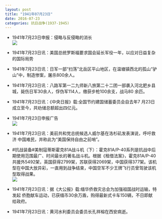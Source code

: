 ```yaml
---
layout: post
title: "1941年07月23日"
date: 2016-07-23
categories: 抗日战争(1937-1945)
---
```


<meta name="referrer" content="no-referrer" />

- 1941年7月23日申报：侵略与反侵略的消长 <br/><img src="https://ww4.sinaimg.cn/large/aca367d8jw1f648k6vvkmj20qe0xgni3.jpg" />

- 1941年7月23日讯：美国总统罗斯福要求国会延长军役一年，以应对日益复杂的国际局势 

- 1941年7月23日讯：日军一部“扫荡”北岳区平山地区，在温塘镇西北的孤山“驴 山”中，制造惨案，屠杀800余人。 

- 1941年7月23日讯：八路军第一二九师新八旅第二十二团一部袭入河北肥乡县 城，毙伤日军30余人，俘伪军114人，缴获步枪100余支，战马80 余匹。 

- 1941年7月23日讯：《中央日报》载:全国节约建国储蓄委员会自去年7 月23日成立至今，共劝储总额超出四亿元。 

- 1941年7月23日申报广告 <br/><img src="https://ww4.sinaimg.cn/large/aca367d8jw1f63ph7ohxuj20pc0hkafj.jpg" />

- 1941年7月23日讯：美前共和党总统候选人威尔基在洛杉矶发表演说，呼吁救济 中国难民，并称此为“美国保持自由之前哨”。 

- #抗战装备#美制寇蒂斯霍克81A战斗机（下）：霍克81A/P-40系列是抗战中后期使用范围最广、时间最长的著名战斗机。根据《租借法案》，霍克81A/P-40共援外5492架，英国获得2799架，苏联获得2069架，中国获得377架。该机型在中国大放异彩，一直用到战争结束，中国空军不少王牌飞行员曾驾驶该机型取得战果。 <br/><img src="https://ww4.sinaimg.cn/large/aca367d8jw1f63m059p40j20em0jljvr.jpg" />

- 1941年7月23日讯：据《大公报》载:缅华侨救灾总会为加强祖国战时运输，特发起 侨胞献车运动，已获缅币30余万盾，购得最新式卡车150辆，不日即献 给政府。 

- 1941年7月23日讯：黄河水利委员会委员长孔祥榕在西安病逝。 

